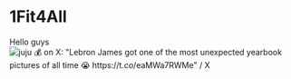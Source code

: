 # 1Fit4All



Hello guys
<img src="https://encrypted-tbn0.gstatic.com/images?q=tbn:ANd9GcQXxg9ZHh97_y6a6g5m21MpnIehuVEejcTJpw&amp;s" alt="juju 💰 on X: &quot;Lebron James got one of the most unexpected yearbook  pictures of all time 😭 https://t.co/eaMWa7RWMe&quot; / X"/>
